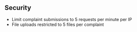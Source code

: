 ## Security
- Limit complaint submissions to 5 requests per minute per IP
- File uploads restricted to 5 files per complaint
